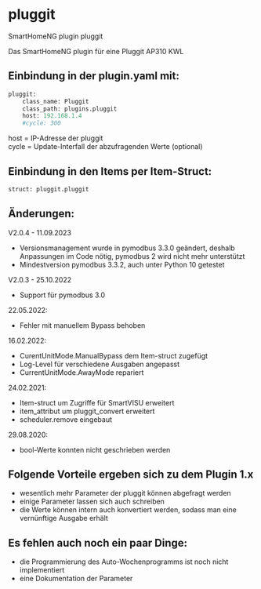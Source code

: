 # pluggit
SmartHomeNG plugin pluggit

Das SmartHomeNG plugin für eine Pluggit AP310 KWL

## Einbindung in der plugin.yaml mit:

```python
pluggit:
    class_name: Pluggit
    class_path: plugins.pluggit
    host: 192.168.1.4
    #cycle: 300
```

host = IP-Adresse der pluggit  
cycle = Update-Interfall der abzufragenden Werte (optional)

## Einbindung in den Items per Item-Struct:

```python
struct: pluggit.pluggit
```

## Änderungen:

V2.0.4 - 11.09.2023
- Versionsmanagement wurde in pymodbus 3.3.0 geändert, deshalb Anpassungen im Code nötig, pymodbus 2 wird nicht mehr unterstützt
- Mindestversion pymodbus 3.3.2, auch unter Python 10 getestet

V2.0.3 - 25.10.2022
- Support für pymodbus 3.0

22.05.2022:
- Fehler mit manuellem Bypass behoben

16.02.2022:
- CurentUnitMode.ManualBypass dem Item-struct zugefügt
- Log-Level für verschiedene Ausgaben angepasst
- CurrentUnitMode.AwayMode repariert

24.02.2021:
- Item-struct um Zugriffe für SmartVISU erweitert
- item_attribut um pluggit_convert erweitert
- scheduler.remove eingebaut

29.08.2020:
 - bool-Werte konnten nicht geschrieben werden

## Folgende Vorteile ergeben sich zu dem Plugin 1.x

- wesentlich mehr Parameter der pluggit können abgefragt werden
- einige Parameter lassen sich auch schreiben
- die Werte können intern auch konvertiert werden, sodass man eine vernünftige Ausgabe erhält

## Es fehlen auch noch ein paar Dinge:

- die Programmierung des Auto-Wochenprogramms ist noch nicht implementiert
- eine Dokumentation der Parameter

